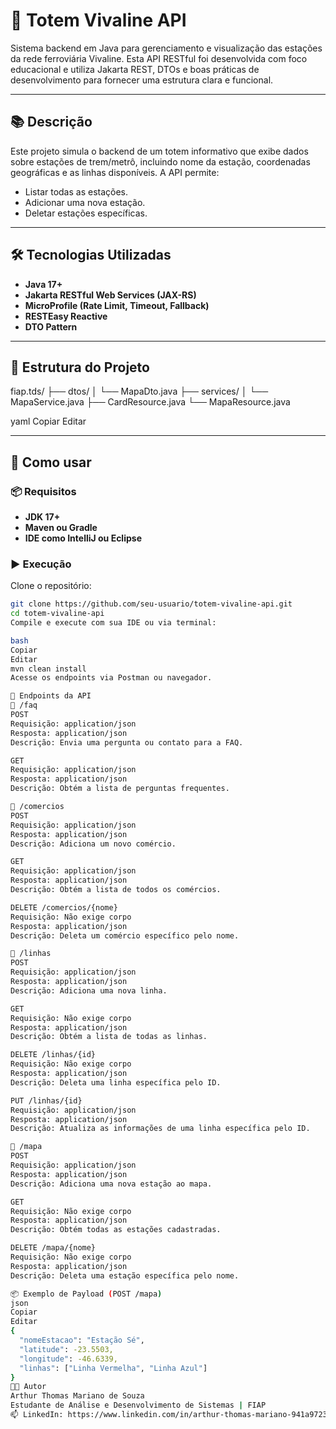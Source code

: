 # 🚉 Totem Vivaline API

Sistema backend em Java para gerenciamento e visualização das estações da rede ferroviária Vivaline. Esta API RESTful foi desenvolvida com foco educacional e utiliza Jakarta REST, DTOs e boas práticas de desenvolvimento para fornecer uma estrutura clara e funcional.

---

## 📚 Descrição

Este projeto simula o backend de um totem informativo que exibe dados sobre estações de trem/metrô, incluindo nome da estação, coordenadas geográficas e as linhas disponíveis. A API permite:

- Listar todas as estações.
- Adicionar uma nova estação.
- Deletar estações específicas.

---

## 🛠️ Tecnologias Utilizadas

- **Java 17+**
- **Jakarta RESTful Web Services (JAX-RS)**
- **MicroProfile (Rate Limit, Timeout, Fallback)**
- **RESTEasy Reactive**
- **DTO Pattern**

---

## 📁 Estrutura do Projeto

fiap.tds/
├── dtos/
│ └── MapaDto.java
├── services/
│ └── MapaService.java
├── CardResource.java
└── MapaResource.java

yaml
Copiar
Editar

---

## 🚀 Como usar

### 📦 Requisitos

- **JDK 17+**
- **Maven ou Gradle**
- **IDE como IntelliJ ou Eclipse**

### ▶️ Execução

Clone o repositório:

```bash
git clone https://github.com/seu-usuario/totem-vivaline-api.git
cd totem-vivaline-api
Compile e execute com sua IDE ou via terminal:

bash
Copiar
Editar
mvn clean install
Acesse os endpoints via Postman ou navegador.

📡 Endpoints da API
📍 /faq
POST
Requisição: application/json
Resposta: application/json
Descrição: Envia uma pergunta ou contato para a FAQ.

GET
Requisição: application/json
Resposta: application/json
Descrição: Obtém a lista de perguntas frequentes.

📍 /comercios
POST
Requisição: application/json
Resposta: application/json
Descrição: Adiciona um novo comércio.

GET
Requisição: application/json
Resposta: application/json
Descrição: Obtém a lista de todos os comércios.

DELETE /comercios/{nome}
Requisição: Não exige corpo
Resposta: application/json
Descrição: Deleta um comércio específico pelo nome.

📍 /linhas
POST
Requisição: application/json
Resposta: application/json
Descrição: Adiciona uma nova linha.

GET
Requisição: Não exige corpo
Resposta: application/json
Descrição: Obtém a lista de todas as linhas.

DELETE /linhas/{id}
Requisição: Não exige corpo
Resposta: application/json
Descrição: Deleta uma linha específica pelo ID.

PUT /linhas/{id}
Requisição: application/json
Resposta: application/json
Descrição: Atualiza as informações de uma linha específica pelo ID.

📍 /mapa
POST
Requisição: application/json
Resposta: application/json
Descrição: Adiciona uma nova estação ao mapa.

GET
Requisição: Não exige corpo
Resposta: application/json
Descrição: Obtém todas as estações cadastradas.

DELETE /mapa/{nome}
Requisição: Não exige corpo
Resposta: application/json
Descrição: Deleta uma estação específica pelo nome.

📦 Exemplo de Payload (POST /mapa)
json
Copiar
Editar
{
  "nomeEstacao": "Estação Sé",
  "latitude": -23.5503,
  "longitude": -46.6339,
  "linhas": ["Linha Vermelha", "Linha Azul"]
}
👨‍💻 Autor
Arthur Thomas Mariano de Souza
Estudante de Análise e Desenvolvimento de Sistemas | FIAP
📫 LinkedIn: https://www.linkedin.com/in/arthur-thomas-mariano-941a97234/
